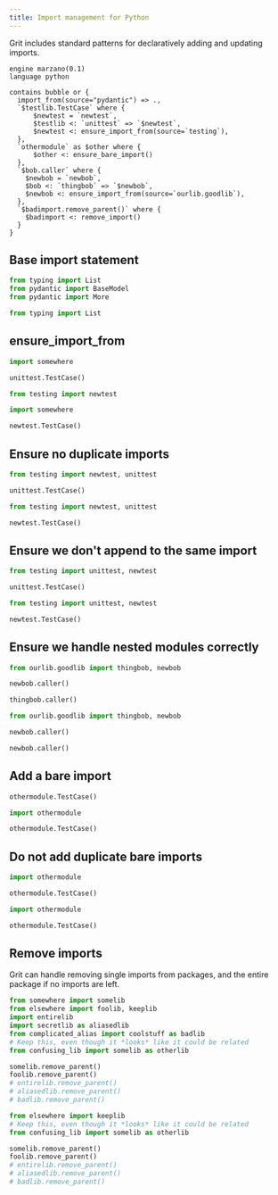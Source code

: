 ```yaml
---
title: Import management for Python
---
```


Grit includes standard patterns for declaratively adding and updating imports.

```grit
engine marzano(0.1)
language python

contains bubble or {
  import_from(source="pydantic") => .,
  `$testlib.TestCase` where {
      $newtest = `newtest`,
      $testlib <: `unittest` => `$newtest`,
      $newtest <: ensure_import_from(source=`testing`),
  },
  `othermodule` as $other where {
      $other <: ensure_bare_import()
  },
  `$bob.caller` where {
    $newbob = `newbob`,
    $bob <: `thingbob` => `$newbob`,
    $newbob <: ensure_import_from(source=`ourlib.goodlib`),
  },
  `$badimport.remove_parent()` where {
    $badimport <: remove_import()
  }
}
```

## Base import statement

```python
from typing import List
from pydantic import BaseModel
from pydantic import More
```

```python
from typing import List


```

## ensure_import_from

```python
import somewhere

unittest.TestCase()
```

```python
from testing import newtest

import somewhere

newtest.TestCase()
```

## Ensure no duplicate imports

```python
from testing import newtest, unittest

unittest.TestCase()
```

```python
from testing import newtest, unittest

newtest.TestCase()
```

## Ensure we don't append to the same import

```python
from testing import unittest, newtest

unittest.TestCase()
```

```python
from testing import unittest, newtest

newtest.TestCase()
```

## Ensure we handle nested modules correctly

```python
from ourlib.goodlib import thingbob, newbob

newbob.caller()

thingbob.caller()
```

```python
from ourlib.goodlib import thingbob, newbob

newbob.caller()

newbob.caller()
```

## Add a bare import

```python
othermodule.TestCase()
```

```python
import othermodule

othermodule.TestCase()
```

## Do not add duplicate bare imports

```python
import othermodule

othermodule.TestCase()
```

```python
import othermodule

othermodule.TestCase()
```

## Remove imports

Grit can handle removing single imports from packages, and the entire package if no imports are left.

```python
from somewhere import somelib
from elsewhere import foolib, keeplib
import entirelib
import secretlib as aliasedlib
from complicated_alias import coolstuff as badlib
# Keep this, even though it *looks* like it could be related
from confusing_lib import somelib as otherlib

somelib.remove_parent()
foolib.remove_parent()
# entirelib.remove_parent()
# aliasedlib.remove_parent()
# badlib.remove_parent()

```

```python
from elsewhere import keeplib
# Keep this, even though it *looks* like it could be related
from confusing_lib import somelib as otherlib

somelib.remove_parent()
foolib.remove_parent()
# entirelib.remove_parent()
# aliasedlib.remove_parent()
# badlib.remove_parent()
```
